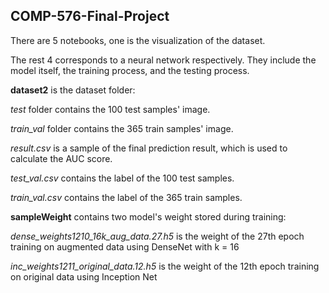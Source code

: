 ## COMP-576-Final-Project
There are 5 notebooks, one is the visualization of the dataset.

The rest 4 corresponds to a neural network respectively. They include the model itself, the training process, and the testing process.


**dataset2** is the dataset folder:

*test* folder contains the 100 test samples' image.

*train_val* folder contains the 365 train samples' image.

*result.csv* is a sample of the final prediction result, which is used to calculate the AUC score.

*test_val.csv* contains the label of the 100 test samples.

*train_val.csv* contains the label of the 365 train samples.


**sampleWeight** contains two model's weight stored during training:

*dense_weights1210_16k_aug_data.27.h5* is the weight of the 27th epoch training on augmented data using DenseNet with k = 16

*inc_weights1211_original_data.12.h5* is the weight of the 12th epoch training on original data using Inception Net






